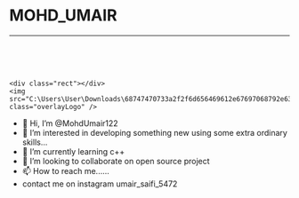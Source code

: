 <!DOCTYPE html>
<html lang="en">
  <head>
    <meta charset="UTF-8" />
    <meta http-equiv="X-UA-Compatible" content="IE=edge" />
    <meta name="viewport" content="width=device-width, initial-scale=1.0" />
    <title>Port To MOHD_UMAIR</title>
    <link rel="stylesheet" href="style.css" />
  </head>
  <body>
    <div class="title">
      <h1>MOHD_UMAIR</h1>
      <hr />
    </div>
    <br />
    <br />
    <br />

    <div class="rect"></div>
    <img src="C:\Users\User\Downloads\68747470733a2f2f6d656469612e67697068792e636f6d2f6d656469612f6475334a336358797a686a3735494f6776412f67697068792e676966.gif" class="overlayLogo" />
  </body>
</html>

- 👋 Hi, I’m @MohdUmair122
- 👀 I’m interested in developing something new using some extra ordinary skills...
- 🌱 I’m currently learning c++
- 💞️ I’m looking to collaborate on open source project
- 📫 How to reach me......
- contact me on instagram umair_saifi_5472

<!---
MohdUmair122/MohdUmair122 is a ✨ special ✨ repository because its `README.md` (this file) appears on your GitHub profile.
You can click the Preview link to take a look at your changes.
--->
